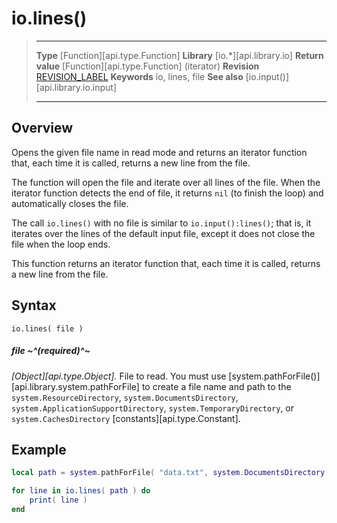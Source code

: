 
# io.lines()

> --------------------- ------------------------------------------------------------------------------------------
> __Type__              [Function][api.type.Function]
> __Library__           [io.*][api.library.io]
> __Return value__      [Function][api.type.Function] (iterator)
> __Revision__          [REVISION_LABEL](REVISION_URL)
> __Keywords__          io, lines, file
> __See also__          [io.input()][api.library.io.input]
> --------------------- ------------------------------------------------------------------------------------------


## Overview

Opens the given file name in read mode and returns an iterator function that, each time it is called, returns a new line from the file.

The function will open the file and iterate over all lines of the file. When the iterator function detects the end of file, it returns `nil` <nobr>(to finish the loop)</nobr> and automatically closes the file.

The call `io.lines()` with no file is similar to `io.input():lines()`; that is, it iterates over the lines of the default input file, except it does not close the file when the loop ends.

This function returns an iterator function that, each time it is called, returns a new line from the file.


## Syntax

	io.lines( file )

##### file ~^(required)^~
_[Object][api.type.Object]._ File to read. You must use [system.pathForFile()][api.library.system.pathForFile] to create a file name and path to the `system.ResourceDirectory`, `system.DocumentsDirectory`, `system.ApplicationSupportDirectory`, `system.TemporaryDirectory`, or `system.CachesDirectory` [constants][api.type.Constant].


## Example

`````lua
local path = system.pathForFile( "data.txt", system.DocumentsDirectory )

for line in io.lines( path ) do
	print( line )
end
`````
